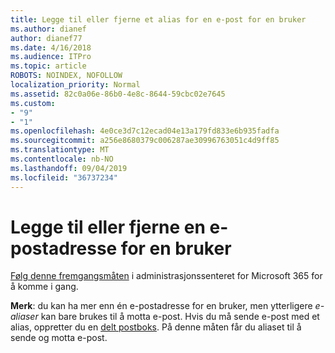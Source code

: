 ```yaml
---
title: Legge til eller fjerne et alias for en e-post for en bruker
ms.author: dianef
author: dianef77
ms.date: 4/16/2018
ms.audience: ITPro
ms.topic: article
ROBOTS: NOINDEX, NOFOLLOW
localization_priority: Normal
ms.assetid: 82c0a06e-86b0-4e8c-8644-59cbc02e7645
ms.custom:
- "9"
- "1"
ms.openlocfilehash: 4e0ce3d7c12ecad04e13a179fd833e6b935fadfa
ms.sourcegitcommit: a256e8680379c006287ae30996763051c4d9ff85
ms.translationtype: MT
ms.contentlocale: nb-NO
ms.lasthandoff: 09/04/2019
ms.locfileid: "36737234"
---
```

# <a name="add-or-remove-an-email-address-for-a-user"></a>Legge til eller fjerne en e-postadresse for en bruker

[Følg denne fremgangsmåten](https://portal.office.com/AdminPortal/Home#/AssistedGuide/addemailoptions) i administrasjonssenteret for Microsoft 365 for å komme i gang.

 **Merk**: du kan ha mer enn én e-postadresse for en bruker, men ytterligere *e-aliaser* kan bare brukes til å motta e-post. Hvis du må sende e-post med et alias, oppretter du en [delt postboks](https://docs.microsoft.com/office365/admin/email/create-a-shared-mailbox). På denne måten får du aliaset til å sende og motta e-post.
  